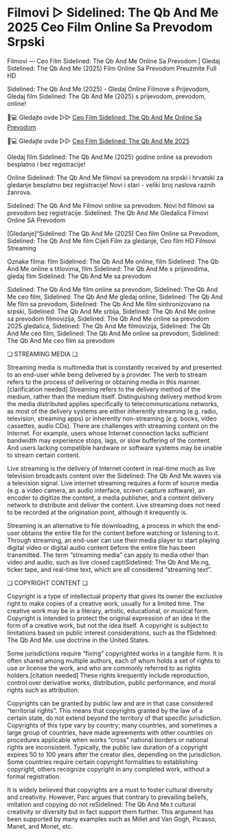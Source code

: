 # Filmovi ▷ Sidelined: The Qb And Me 2025 Ceo Film Online Sa Prevodom Srpski

Filmovi — Ceo Film Sidelined: The Qb And Me Online Sa Prevodom | Gledaj Sidelined: The Qb And Me (2025) Film Online Sa Prevodom Preuzmite Full HD

Sidelined: The Qb And Me (2025) - Gledaj Online Filmove s Prijevodom, Gledaj film Sidelined: The Qb And Me (2025) s prijevodom, prevodom, online!

📱💻 Gledajte ovde ▷▷ [Ceo Film Sidelined: The Qb And Me Online Sa Prevodom](https://t.co/F8kN82LSAV)

📱💻 Gledajte ovde ▷▷ [Ceo Film Sidelined: The Qb And Me 2025](https://t.co/F8kN82LSAV)

Gledaj film Sidelined: The Qb And Me (2025) godine online sa prevodom besplatno i bez registracije!

Online Sidelined: The Qb And Me filmovi sa prevodom na srpski i hrvatski za gledanje besplatno bez registracije! Novi i stari - veliki broj naslova raznih žanrova.

Sidelined: The Qb And Me Filmovi online sa prevodom. Novi hd filmovi sa prevodom bez registracije. Sidelined: The Qb And Me Gledalica Filmovi Online SA Prevodom

[Gledanje]“Sidelined: The Qb And Me (2025) Ceo film Online sa Prevodom, Sidelined: The Qb And Me film Cijeli Film za gledanje, Ceo film HD Filmovi Streaming

Oznake filma: film Sidelined: The Qb And Me online, film Sidelined: The Qb And Me online s titlovima, film Sidelined: The Qb And Me s prijevodima, gledaj film Sidelined: The Qb And Me sa prevodom

Sidelined: The Qb And Me film online sa prevodom, Sidelined: The Qb And Me ceo film, Sidelined: The Qb And Me gledaj online, Sidelined: The Qb And Me film sa prevodom, Sidelined: The Qb And Me film sinhronizovano na srpski, Sidelined: The Qb And Me srbija, Sidelined: The Qb And Me online sa prevodom filmovizija, Sidelined: The Qb And Me online sa prevodom 2025 gledalica, Sidelined: The Qb And Me filmovizija, Sidelined: The Qb And Me ceo film, Sidelined: The Qb And Me online sa prevodom, Sidelined: The Qb And Me ceo film sa prevodom

❏ STREAMING MEDIA ❏

Streaming media is multimedia that is constantly received by and presented to an end-user while being delivered by a provider. The verb to stream refers to the process of delivering or obtaining media in this manner.[clarification needed] Streaming refers to the delivery method of the medium, rather than the medium itself. Distinguishing delivery method krom the media distributed applies specifically to telecommunications networks, as most of the delivery systems are either inherently streaming (e.g. radio, television, streaming apps) or inherently non-streaming (e.g. books, video cassettes, audio CDs). There are challenges with streaming content on the Internet. For example, users whose Internet connection lacks sufficient bandwidth may experience stops, lags, or slow buffering of the content. And users lacking compatible hardware or software systems may be unable to stream certain content.

Live streaming is the delivery of Internet content in real-time much as live television broadcasts content over the Sidelined: The Qb And Me.waves via a television signal. Live internet streaming requires a form of source media (e.g. a video camera, an audio interface, screen capture software), an encoder to digitize the content, a media publisher, and a content delivery network to distribute and deliver the content. Live streaming does not need to be recorded at the origination point, although it krequently is.

Streaming is an alternative to file downloading, a process in which the end-user obtains the entire file for the content before watching or listening to it. Through streaming, an end-user can use their media player to start playing digital video or digital audio content before the entire file has been transmitted. The term “streaming media” can apply to media other than video and audio, such as live closed captiSidelined: The Qb And Me.ng, ticker tape, and real-time text, which are all considered “streaming text”.

❏ COPYRIGHT CONTENT ❏

Copyright is a type of intellectual property that gives its owner the exclusive right to make copies of a creative work, usually for a limited time. The creative work may be in a literary, artistic, educational, or musical form. Copyright is intended to protect the original expression of an idea in the form of a creative work, but not the idea itself. A copyright is subject to limitations based on public interest considerations, such as the fSidelined: The Qb And Me. use doctrine in the United States.

Some jurisdictions require “fixing” copyrighted works in a tangible form. It is often shared among multiple authors, each of whom holds a set of rights to use or license the work, and who are commonly referred to as rights holders.[citation needed] These rights krequently include reproduction, control over derivative works, distribution, public performance, and moral rights such as attribution.

Copyrights can be granted by public law and are in that case considered “territorial rights”. This means that copyrights granted by the law of a certain state, do not extend beyond the territory of that specific jurisdiction. Copyrights of this type vary by country; many countries, and sometimes a large group of countries, have made agreements with other countries on procedures applicable when works “cross” national borders or national rights are inconsistent. Typically, the public law duration of a copyright expires 50 to 100 years after the creator dies, depending on the jurisdiction. Some countries require certain copyright formalities to establishing copyright, others recognize copyright in any completed work, without a formal registration.

It is widely believed that copyrights are a must to foster cultural diversity and creativity. However, Parc argues that contrary to prevailing beliefs, imitation and copying do not reSidelined: The Qb And Me.t cultural creativity or diversity but in fact support them further. This argument has been supported by many examples such as Millet and Van Gogh, Picasso, Manet, and Monet, etc.
